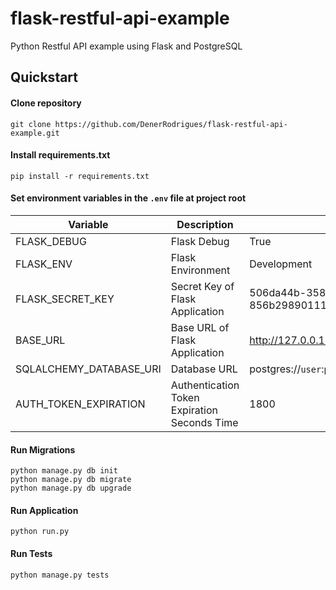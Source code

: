 # flask-restful-api-example
Python Restful API example using Flask and PostgreSQL


Quickstart
----------

#### Clone repository
```shell
git clone https://github.com/DenerRodrigues/flask-restful-api-example.git
```

#### Install requirements.txt

```shell
pip install -r requirements.txt
```

#### Set environment variables in the `.env` file at project root

Variable                | Description                                   | Example
------------------------|---------------------------------------------- |--------------------------------------------------------
FLASK_DEBUG             | Flask Debug                                   | True
FLASK_ENV               | Flask Environment                             | Development
FLASK_SECRET_KEY        | Secret Key of Flask Application               | 506da44b-3587-47af-93c5-856b29890111
BASE_URL                | Base URL of Flask Application                 | http://127.0.0.1:5000
SQLALCHEMY_DATABASE_URI | Database URL                                  | postgres://`user`:`password`@`host`:`5432`/`database`
AUTH_TOKEN_EXPIRATION   | Authentication Token Expiration Seconds Time  | 1800

#### Run Migrations
```shell
python manage.py db init
python manage.py db migrate
python manage.py db upgrade
```

#### Run Application
```shell
python run.py
```

#### Run Tests
```shell
python manage.py tests
```
